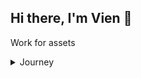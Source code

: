 ## Hi there, I'm Vien 👋

Work for assets

<details>
<summary>
Journey
</summary>

- https://zingy-salamander-9ffdca.netlify.app
- https://trainghiemcungmotul.com
- https://vienblog.vercel.app
- https://www.archwayfactory.com
- https://www.archway.co.jp
- https://viendev.netlify.app
- https://reviewarchdocsdesign.z7.web.core.windows.net/
</details>



